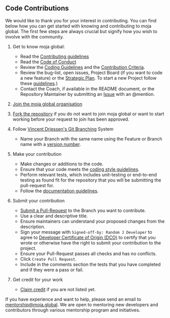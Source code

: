 ## Code Contributions

We would like to thank you for your interest in contributing. You can find below how you can get started with knowing and contributing to moja global. The first few steps are always crucial but signify how you wish to involve with the community.

1.  Get to know moja global:

    -   Read the [Contributing guidelines](https://github.com/moja-global/About-moja-global/blob/master/CONTRIBUTING.md)
    -   Read the [Code of Conduct](../CODE_OF_CONDUCT.md)
    -   Review the [Coding Guidelines](../Governance/CODING-GUIDELINES.md) and the [Contribution Criteria](../CONTRIBUTING.md).
    -   Review the bug-list, open issues, Project Board (if you want to code a new feature) or the [Strategic Plan](https://github.com/moja-global/About-moja-global/blob/master/Governance/STRATEGIC-PLANS.md). To start a new Project follow these [guidelines](How-to-Start-a-New-Project.md).)
    -   Contact the Coach, if available in the README document, or the Repository Maintainer by submitting an [Issue](https://github.com/moja-global/About-moja-global/blob/master/Contributing/How-to-Provide-User-Feedback.md) with an @mention.

2.  [Join the moja global organisation](https://github.com/moja-global/About-moja-global/blob/master/Contributing/How-to-Join-moja-global.md)  

3.  [Fork the repository](https://help.github.com/en/articles/fork-a-repo) if you do not want to join moja global or want to start working before your request to join has been approved.

4.  Follow [Vincent Driessen's Git Branching](https://nvie.com/posts/a-successful-git-branching-model/) System

    -   Name your Branch with the same name using the Feature or Branch name with a [version number](https://github.com/moja-global/About-moja-global/blob/master/Contributing/How-to-Assign-a-Version.md).

5.  Make your contribution

    -   Make changes or additions to the code.
    -  Ensure that your code meets the [coding style guidelines](../Governance/CODING-GUIDELINES.md).
    - Perform relevant tests, which includes unit-testing or end-to-end testing as found fit for the repository that you will be submitting the pull-request for. 
    -   Follow the [documentation guidelines](https://github.com/moja-global/About-moja-global/blob/master/Contributing/How-to-Document-Your-Contribution.md).

6.  Submit your contribution

    -   [Submit a Pull-Request](https://github.com/moja-global/About-moja-global/blob/master/Contributing/How-to-Submit-a-Pull-Request.md) to the Branch you want to contribute.
    -   Use a clear and descriptive title.
    -   Ensure maintainers can understand your proposed changes from the description.
    -   Sign your message with `Signed-off-by: Random J Developer` to agree to [Developer Certificate of Origin (DCO)](https://developercertificate.org/) to certify that you wrote or otherwise have the right to submit your contribution to the project.
    -   Ensure your Pull-Request passes all checks and has no conflicts.
    -   Click `Create Pull Request`.
    -   Include in the comments section the tests that you have completed and if they were a pass or fail.

7.  Get credit for your work

    -   [Claim credit](https://github.com/moja-global/About-moja-global/blob/master/Contributing/How-to-Get-Credit-for-Your-Contribution.md) if you are not listed yet.

If you have experience and want to help, please send an email to [mentorship@moja.global](mailto:mentorship@moja.global). We are open to mentoring new developers and contributors through various mentorship program and initiatives.
